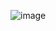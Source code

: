 ![image](https://github.com/prashantjagtap2909/CS50/assets/93985255/52df242f-17fa-4e07-9776-32211a0bd24d)
